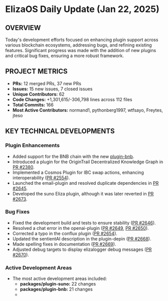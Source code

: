 # ElizaOS Daily Update (Jan 22, 2025)

## OVERVIEW 
Today's development efforts focused on enhancing plugin support across various blockchain ecosystems, addressing bugs, and refining existing features. Significant progress was made with the addition of new plugins and critical bug fixes, ensuring a more robust framework.

## PROJECT METRICS
- **PRs:** 12 merged PRs, 37 new PRs
- **Issues:** 15 new issues, 7 closed issues
- **Unique Contributors:** 62
- **Code Changes:** +1,301,615/-306,798 lines across 112 files
- **Total Commits:** 166
- **Most Active Contributors:** normand1, pythonberg1997, wtfsayo, Freytes, jteso

## KEY TECHNICAL DEVELOPMENTS

### Plugin Enhancements
- Added support for the BNB chain with the new [plugin-bnb](https://github.com/elizaos/eliza/pull/2278).
- Introduced a plugin for the OriginTrail Decentralized Knowledge Graph in [PR #2380](https://github.com/elizaos/eliza/pull/2380).
- Implemented a Cosmos Plugin for IBC swap actions, enhancing interoperability ([PR #2554](https://github.com/elizaos/eliza/pull/2554)).
- Launched the email-plugin and resolved duplicate dependencies in [PR #2645](https://github.com/elizaos/eliza/pull/2645).
- Developed the suno Eliza plugin, although it was later reverted in [PR #2673](https://github.com/elizaos/eliza/pull/2673).

### Bug Fixes
- Fixed the development build and tests to ensure stability ([PR #2646](https://github.com/elizaos/eliza/pull/2646)).
- Resolved a chat error in the openai-plugin ([PR #2649](https://github.com/elizaos/eliza/pull/2649), [PR #2650](https://github.com/elizaos/eliza/pull/2650)).
- Corrected a typo in the conflux plugin ([PR #2654](https://github.com/elizaos/eliza/pull/2654)).
- Updated the sentientAI description in the plugin-depin ([PR #2668](https://github.com/elizaos/eliza/pull/2668)).
- Made spelling fixes in documentation ([PR #2669](https://github.com/elizaos/eliza/pull/2669)).
- Adjusted debug targets to display elizalogger debug messages ([PR #2670](https://github.com/elizaos/eliza/pull/2670)).

### Active Development Areas
- The most active development areas included:
  - **packages/plugin-suno:** 22 changes
  - **packages/plugin-bnb:** 21 changes
  -
